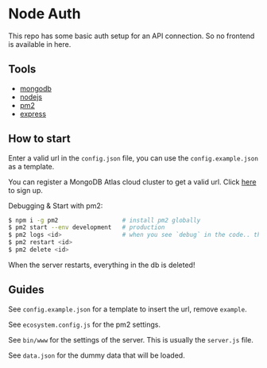 # Node Auth
This repo has some basic auth setup for an API connection. So no frontend is available in here.

## Tools
- [mongodb](https://www.mongodb.com/)
- [nodejs](https://nodejs.org/en/)
- [pm2](https://pm2.keymetrics.io/)
- [express](http://expressjs.com/)

## How to start
Enter a valid url in the `config.json` file, you can use the `config.example.json` as a template. 

You can register a MongoDB Atlas cloud cluster to get a valid url. Click [here](https://www.mongodb.com/cloud/atlas/signup) to sign up.

Debugging & Start with pm2:
```bash
$ npm i -g pm2                  # install pm2 globally
$ pm2 start --env development   # production
$ pm2 logs <id>                 # when you see `debug` in the code.. this will be available in the logs
$ pm2 restart <id>
$ pm2 delete <id>
```

When the server restarts, everything in the db is deleted!

## Guides
See `config.example.json` for a template to insert the url, remove `example`.

See `ecosystem.config.js` for the pm2 settings.

See `bin/www` for the settings of the server. This is usually the `server.js` file.

See `data.json` for the dummy data that will be loaded.
